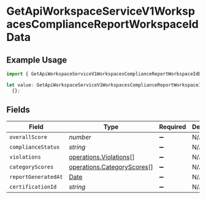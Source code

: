 # GetApiWorkspaceServiceV1WorkspacesComplianceReportWorkspaceIdData

## Example Usage

```typescript
import { GetApiWorkspaceServiceV1WorkspacesComplianceReportWorkspaceIdData } from "oppulence-backend-sdk/models/operations";

let value: GetApiWorkspaceServiceV1WorkspacesComplianceReportWorkspaceIdData =
  {};
```

## Fields

| Field                                                                                         | Type                                                                                          | Required                                                                                      | Description                                                                                   |
| --------------------------------------------------------------------------------------------- | --------------------------------------------------------------------------------------------- | --------------------------------------------------------------------------------------------- | --------------------------------------------------------------------------------------------- |
| `overallScore`                                                                                | *number*                                                                                      | :heavy_minus_sign:                                                                            | N/A                                                                                           |
| `complianceStatus`                                                                            | *string*                                                                                      | :heavy_minus_sign:                                                                            | N/A                                                                                           |
| `violations`                                                                                  | [operations.Violations](../../models/operations/violations.md)[]                              | :heavy_minus_sign:                                                                            | N/A                                                                                           |
| `categoryScores`                                                                              | [operations.CategoryScores](../../models/operations/categoryscores.md)[]                      | :heavy_minus_sign:                                                                            | N/A                                                                                           |
| `reportGeneratedAt`                                                                           | [Date](https://developer.mozilla.org/en-US/docs/Web/JavaScript/Reference/Global_Objects/Date) | :heavy_minus_sign:                                                                            | N/A                                                                                           |
| `certificationId`                                                                             | *string*                                                                                      | :heavy_minus_sign:                                                                            | N/A                                                                                           |